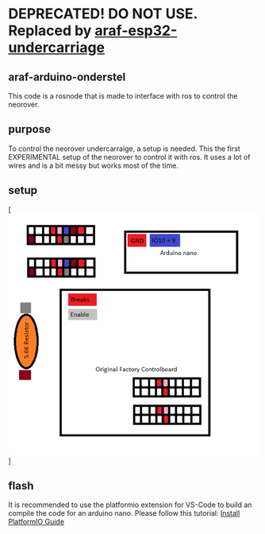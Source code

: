 # DEPRECATED! DO NOT USE. Replaced by [araf-esp32-undercarriage](https://github.com/Autonomous-Argo-Systems/araf-esp32-undercarriage)
## araf-arduino-onderstel
This code is a rosnode that is made to interface with ros to control the neorover.

## purpose
To control the neorover undercarraige, a setup is needed. This the first EXPERIMENTAL setup of the neorover to control it with ros. 
It uses a lot of wires and is a bit messy but works most of the time. 

## setup
[![Drag Racing](Experimental-Wire-Diagram.png)]

## flash
It is recommended to use the platformio extension for VS-Code to build an compile the code for an arduino nano.
Please follow this tutorial: [Install PlatformIO Guide](https://platformio.org/install)
